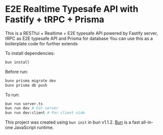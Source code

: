 # E2E Realtime Typesafe API with Fastify + tRPC + Prisma

This is a RESTful + Realtime + E2E typesafe API powered by Fastify server, tRPC as E2E typesafe API and Prisma for database
You can use this as a boilerplate code for further extends

To install dependencies:

```bash
bun install
```

Before run:

```bash
bunx prisma migrate dev
bunx prisma db push
```

To run:

```bash
bun run server.ts
bun run dev # For server
bun run dev:client # For client side
```

This project was created using `bun init` in bun v1.1.2. [Bun](https://bun.sh) is a fast all-in-one JavaScript runtime.
